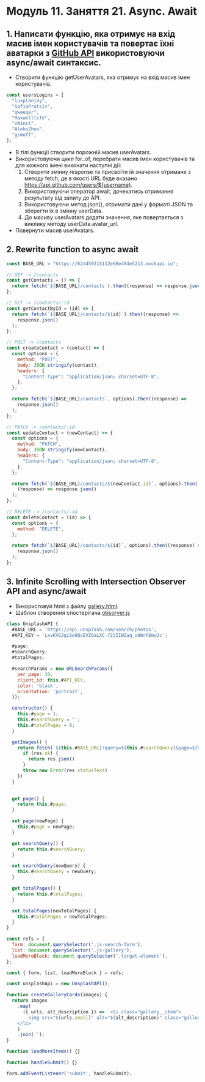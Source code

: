 # Модуль 11. Заняття 21. Async. Await

## 1. Написати функцію, яка отримує на вхід масив імен користувачів та повертає їхні аватарки з [GitHub API](https://docs.github.com/en/rest/users/users?apiVersion=2022-11-28#get-a-user) використовуючи async/await синтаксис.

- Створити функцію getUserAvatars, яка отримує на вхід масив імен користувачів.

```js
const usersLogins = [
  "luxplanjay",
  "SofiaProtsiv",
  "qweeqer",
  "Maxwelllife",
  "xWinst",
  "AleksZhov",
  "gsmoff",
];
```

- В тілі функції створити порожній масив userAvatars.
- Використовуючи цикл for..of, перебрати масив імен користувачів та для кожного імені виконати наступні дії:
  1. Створити змінну response та присвоїти їй значення отримане з методу fetch, де в якості URL буде вказано https://api.github.com/users/${username}.
  2. Використовуючи оператор await, дочекатись отримання результату від запиту до API.
  3. Використовуючи метод json(), отримати дані у форматі JSON та зберегти їх в змінну userData.
  4. До масиву userAvatars додати значення, яке повертається з виклику методу userData.avatar_url.
- Повернути масив userAvatars.

## 2. Rewrite function to async await

```js
const BASE_URL = "https://62d459315112e98e484e5213.mockapi.io";

// GET -> /contacts
const getContacts = () => {
  return fetch(`${BASE_URL}/contacts`).then((response) => response.json());
};

// GET -> /contacts/:id
const getContactById = (id) => {
  return fetch(`${BASE_URL}/contacts/${id}`).then((response) =>
    response.json()
  );
};

// POST -> /contacts
const createContact = (contact) => {
  const options = {
    method: "POST",
    body: JSON.stringify(contact),
    headers: {
      "Content-Type": "application/json; charset=UTF-8",
    },
  };

  return fetch(`${BASE_URL}/contacts`, options).then((response) =>
    response.json()
  );
};

// PATCH -> /contacts/:id
const updateContact = (newContact) => {
  const options = {
    method: "PATCH",
    body: JSON.stringify(newContact),
    headers: {
      "Content-Type": "application/json; charset=UTF-8",
    },
  };

  return fetch(`${BASE_URL}/contacts/${newContact.id}`, options).then(
    (response) => response.json()
  );
};

// DELETE -> /contacts/:id
const deleteContact = (id) => {
  const options = {
    method: "DELETE",
  };

  return fetch(`${BASE_URL}/contacts/${id}`, options).then((response) =>
    response.json()
  );
};
```

## 3. Infinite Scrolling with Intersection Observer API and async/await

- Використовуй html з файлу [gallery.html](./gallery.html).
- Шаблон створення спостерігача [obsorver.js](../module-07-lesson-02/obsorver.js)

```js
class UnsplashAPI {
  #BASE_URL = 'https://api.unsplash.com/search/photos';
  #API_KEY = 'LxvKVGJqiSe6NcEVZOaLXC-f2JIIWZaq_o0WrF8mwJc';

  #page;
  #searchQuery;
  #totalPages;

  #searchParams = new URLSearchParams({
    per_page: 30,
    client_id: this.#API_KEY,
    color: 'black',
    orientation: 'portrait',
  });

  constructor() {
    this.#page = 1;
    this.#searchQuery = '';
    this.#totalPages = 0;
  }

  getImages() {
    return fetch(`${this.#BASE_URL}?query=${this.#searchQuery}&page=${this#page}&${this.#searchParams}`).then(res => {
      if (res.ok) {
        return res.json()
      }
      throw new Error(res.statusText)
    })
  }
  

  get page() {
    return this.#page;
  }

  set page(newPage) {
    this.#page = newPage;
  }

  get searchQuery() {
    return this.#searchQuery;
  }

  set searchQuery(newQuery) {
    this.#searchQuery = newQuery;
  }

  get totalPages() {
    return this.#totalPages;
  }

  set totalPages(newTotalPages) {
    this.#totalPages = newTotalPages;
  }
}

const refs = {
  form: document.querySelector('.js-search-form'),
  list: document.querySelector('.js-gallery'),
  loadMoreBlock: document.querySelector('.target-element'),
};

const { form, list, loadMoreBlock } = refs;

const unsplashApi = new UnsplashAPI();

function createGalleryCards(images) {
  return images
    .map(
      ({ urls, alt_description }) => `<li class="gallery__item">
        <img src="${urls.small}" alt="${alt_description}" class="gallery-img">
    </li>`
    )
    .join('');
}

function loadMoreItems() {}

function handleSubmit() {}

form.addEventListener('submit', handleSubmit);
```
